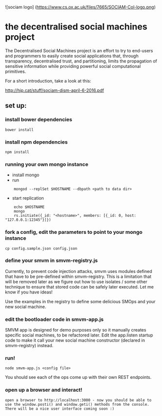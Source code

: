 
![sociam logo] (https://www.cs.ox.ac.uk/files/7665/SOCIAM-Col-logo.png)

# the decentralised social machines project

The Decentralised Social Machines project is an effort
to try to end-users and programmers to easily create
social applications that, through transparency, decentralised
trust, and partitioning, limits the propagation of sensitive 
information while providing powerful social computational 
primitives.

For a short introduction, take a look at this:

http://hip.cat/stuff/sociam-dism-april-6-2016.pdf

## set up:

### install bower dependencies
    bower install

### install npm dependencies
    npm install

### running your own mongo instance

- install mongo 
- run
```
    mongod --replSet $HOSTNAME --dbpath <path to data dir>
```
- start replication
```
    echo $HOSTNAME
    mongo
    rs.initiate({_id: "<hostname>", members: [{_id: 0, host: "127.0.0.1:12345"}]})
```
### fork a config, edit the parameters to point to your mongo instance

    cp config.sample.json config.json

### define your smvm in smvm-registry.js

Currently, to prevent code injection attacks, smvm uses modules defined that have
to be pre-defined within smvm-registry.  This is a limitation that will be removed
later as we figure out how to use isolates / some other technique to ensure that
stored code can be safely later executed. Let me know if you have ideas!

Use the examples in the registry to define some delicious SMOps and your new social machine.

### edit the bootloader code in smvm-app.js
    
SMVM app is designed for demo purposes only so it manually creates specific 
social machines, to be refactored later. Edit the app.listen startup code
to make it call your new social machine constructor (declared in smvm-registry)
instead.

### run!

    node smvm-app.js <config file>

You should see each of the ops come up with their own REST endpoints.

### open up a browser and interact!

    open a browser to http://localhost:3000 - now you should be able to
    use the window.posti() and window.geti() methods from the console.
    There will be a nice user interface coming soon :)

